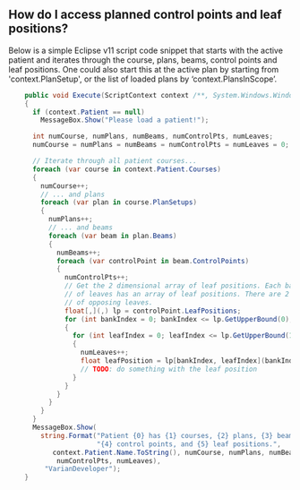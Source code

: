 ## How do I access planned control points and leaf positions?

Below is a simple Eclipse v11 script code snippet that starts with the active patient and iterates through the course, plans, beams, control points and leaf positions.  One could also start this at the active plan by starting from 'context.PlanSetup', or the list of loaded plans by ‘context.PlansInScope’.

```csharp
    public void Execute(ScriptContext context /**, System.Windows.Window window**/)
    {
      if (context.Patient == null)
        MessageBox.Show("Please load a patient!");

      int numCourse, numPlans, numBeams, numControlPts, numLeaves;
      numCourse = numPlans = numBeams = numControlPts = numLeaves = 0;

      // Iterate through all patient courses...
      foreach (var course in context.Patient.Courses)
      {
        numCourse++;
        // ... and plans
        foreach (var plan in course.PlanSetups)
        {
          numPlans++;
          // ... and beams
          foreach (var beam in plan.Beams)
          {
            numBeams++;
            foreach (var controlPoint in beam.ControlPoints)
            {
              numControlPts++;
              // Get the 2 dimensional array of leaf positions. Each bank (carriage)
              // of leaves has an array of leaf positions. There are 2 banks 
              // of opposing leaves.
              float[,](,) lp = controlPoint.LeafPositions;
              for (int bankIndex = 0; bankIndex <= lp.GetUpperBound(0); bankIndex++)
              {
                for (int leafIndex = 0; leafIndex <= lp.GetUpperBound(1); leafIndex++)
                {
                  numLeaves++;
                  float leafPosition = lp[bankIndex, leafIndex](bankIndex,-leafIndex);
                  // TODO: do something with the leaf position
                }
              }
            }
          }
        }
      }
      MessageBox.Show(
        string.Format("Patient {0} has {1} courses, {2} plans, {3} beams," +
                      "{4} control points, and {5} leaf positions.",
           context.Patient.Name.ToString(), numCourse, numPlans, numBeams, 
            numControlPts, numLeaves),
         "VarianDeveloper"); 
    }
```
